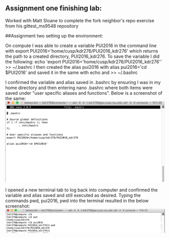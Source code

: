 
## Assignment one finishing lab:

Worked with Matt Sloane to complete the fork neighbor's repo exercise from his gittest_ms9548 repository


##Assignment two setting up the environment:

On compute I was able to create a variable PUI2016 in the command line with export PUI2016='home/cusp/kdr276/PUI2016_kdr276' which returns the path to a created directory, PUI2016_kdr276. To save the variable I did the following: echo 'export PUI2016='home/cusp/kdr276/PUI2016_kdr276'' >> ~/.bashrc 
I then created the alias pui2016 with alias pui2016='cd $PUI2016' and saved it in the same with echo and >> ~/.bashrc

I confirmed the variable and alias saved in .bashrc by ensuring I was in my home directory and then entering nano .bashrc where both items were saved under "user specific aliases and functions". Below is a screenshot of the same:
![Screenshot 1 Assignment 2: .bashrc](HW1_screenshot1.png)

I opened a new terminal tab to log back into computer and confirmed the variable and alias saved and still executed as desired. Typing the commands pwd, pui2016, pwd into the terminal resulted in the below screenshot:
![Screenshot 2 Assignment 2: commands](HW1_screenshot2.png)
